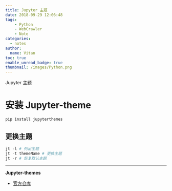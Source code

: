 ```yaml
---
title: Jupyter 主题
date: 2018-09-29 12:06:48
tags:
    - Python
    - WebCrawler
    - Note
categories:
  - notes
author:
  name: Vitan
toc: true
enable_unread_badge: true
thumbnail: /images/Python.png
---
```

Jupyter 主题
<!--more-->
# 安装 Jupyter-theme
```python
pip install jupyterthemes
```

## 更换主题
```python
jt -l # 列出主题
jt -t themeName # 更换主题
jt -r # 恢复默认主题
```
---
**Jupyter-themes**
- [官方仓库](https://github.com/dunovank/jupyter-themes)

